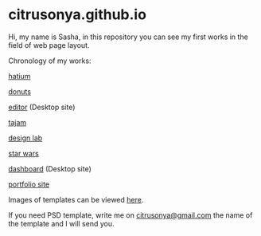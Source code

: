# citrusonya.github.io
Hi, my name is Sasha, in this repository you can see my first works in the field of web page layout. 

Chronology of my works:

[hatium](https://hatium.ru)

[donuts](https://citrusonya.github.io/donuts/)

[editor](https://citrusonya.github.io/editor/) (Desktop site)

[tajam](https://citrusonya.github.io/tajam/)

[design lab](https://citrusonya.github.io/designLab/)

[star wars](https://citrusonya.github.io/starwars/)

[dashboard](https://citrusonya.github.io/dashboard/) (Desktop site)

[portfolio site](https://citrusonya.github.io)

Images of templates can be viewed [here](https://github.com/citrusonya/citrusonya.github.io/tree/master/template%20images).

If you need PSD template, write me on citrusonya@gmail.com the name of the template and I will send you.
